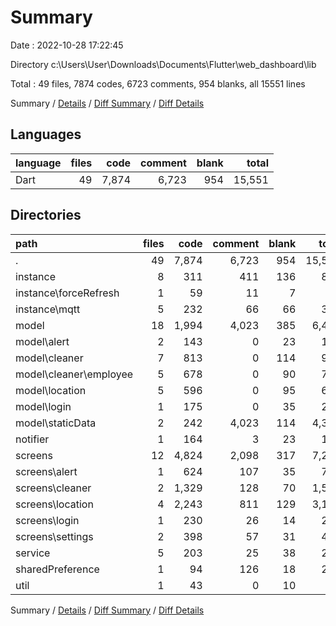 # Summary

Date : 2022-10-28 17:22:45

Directory c:\\Users\\User\\Downloads\\Documents\\Flutter\\web_dashboard\\lib

Total : 49 files,  7874 codes, 6723 comments, 954 blanks, all 15551 lines

Summary / [Details](details.md) / [Diff Summary](diff.md) / [Diff Details](diff-details.md)

## Languages
| language | files | code | comment | blank | total |
| :--- | ---: | ---: | ---: | ---: | ---: |
| Dart | 49 | 7,874 | 6,723 | 954 | 15,551 |

## Directories
| path | files | code | comment | blank | total |
| :--- | ---: | ---: | ---: | ---: | ---: |
| . | 49 | 7,874 | 6,723 | 954 | 15,551 |
| instance | 8 | 311 | 411 | 136 | 858 |
| instance\\forceRefresh | 1 | 59 | 11 | 7 | 77 |
| instance\\mqtt | 5 | 232 | 66 | 66 | 364 |
| model | 18 | 1,994 | 4,023 | 385 | 6,402 |
| model\\alert | 2 | 143 | 0 | 23 | 166 |
| model\\cleaner | 7 | 813 | 0 | 114 | 927 |
| model\\cleaner\\employee | 5 | 678 | 0 | 90 | 768 |
| model\\location | 5 | 596 | 0 | 95 | 691 |
| model\\login | 1 | 175 | 0 | 35 | 210 |
| model\\staticData | 2 | 242 | 4,023 | 114 | 4,379 |
| notifier | 1 | 164 | 3 | 23 | 190 |
| screens | 12 | 4,824 | 2,098 | 317 | 7,239 |
| screens\\alert | 1 | 624 | 107 | 35 | 766 |
| screens\\cleaner | 2 | 1,329 | 128 | 70 | 1,527 |
| screens\\location | 4 | 2,243 | 811 | 129 | 3,183 |
| screens\\login | 1 | 230 | 26 | 14 | 270 |
| screens\\settings | 2 | 398 | 57 | 31 | 486 |
| service | 5 | 203 | 25 | 38 | 266 |
| sharedPreference | 1 | 94 | 126 | 18 | 238 |
| util | 1 | 43 | 0 | 10 | 53 |

Summary / [Details](details.md) / [Diff Summary](diff.md) / [Diff Details](diff-details.md)